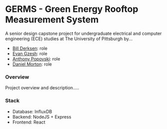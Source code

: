 # GERMS - Green Energy Rooftop Measurement System

A senior design capstone project for undergraduate electrical and computer engineering (ECE) studies at The University of Pittsburgh by...
   - [Bill Derksen](https://github.com/bderksen20): role
   - [Evan Gzesh](https://github.com/EvanGzesh): role
   - [Anthony Popovski](https://github.com/anthpops): role
   - [Daniel Morton](https://github.com/Daniel8942): role

### Overview
Project overview and description.....

### Stack
   - Database: InfluxDB
   - Backend: NodeJS + Express
   - Frontend: React


